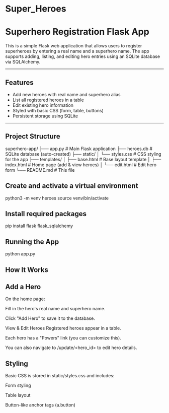 # Super_Heroes

# Superhero Registration Flask App

This is a simple Flask web application that allows users to register superheroes by entering a real name and a superhero name. The app supports adding, listing, and editing hero entries using an SQLite database via SQLAlchemy.

---

## Features

- Add new heroes with real name and superhero alias
- List all registered heroes in a table
- Edit existing hero information
- Styled with basic CSS (form, table, buttons)
- Persistent storage using SQLite

---

## Project Structure
superhero-app/
├── app.py # Main Flask application
├── heroes.db # SQLite database (auto-created)
├── static/
│ └── styles.css # CSS styling for the app
├── templates/
│ ├── base.html # Base layout template
│ ├── index.html # Home page (add & view heroes)
│ └── edit.html # Edit hero form
└── README.md # This file

## Create and activate a virtual environment
python3 -m venv heroes
source venv/bin/activate

## Install required packages
pip install flask flask_sqlalchemy

## Running the App
python app.py

## How It Works
## Add a Hero
On the home page:

Fill in the hero's real name and superhero name.

Click "Add Hero" to save it to the database.

View & Edit Heroes
Registered heroes appear in a table.

Each hero has a "Powers" link (you can customize this).

You can also navigate to /update/<hero_id> to edit hero details.

## Styling
Basic CSS is stored in static/styles.css and includes:

Form styling

Table layout

Button-like anchor tags (a.button)



